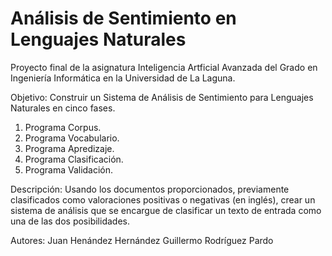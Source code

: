 Análisis de Sentimiento en Lenguajes Naturales
==============================================

Proyecto final de la asignatura Inteligencia Artficial Avanzada
del Grado en Ingeniería Informática en la Universidad de La Laguna.

Objetivo: Construir un Sistema de Análisis de Sentimiento para 
Lenguajes Naturales en cinco fases.

1. Programa Corpus.
2. Programa Vocabulario.
3. Programa Apredizaje.
4. Programa Clasificación.
5. Programa Validación.

Descripción: Usando los documentos proporcionados, previamente 
clasificados como valoraciones positivas o negativas (en inglés),
crear un sistema de análisis que se encargue de clasificar un
texto de entrada como una de las dos posibilidades.

Autores: Juan Henández Hernández
         Guillermo Rodríguez Pardo
